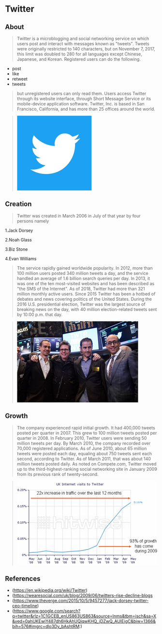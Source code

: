 # Twitter
## About
>Twitter is a microblogging and social networking service on which users post and interact with messages known as "tweets". Tweets were originally restricted to 140 characters, but on November 7, 2017, this limit was doubled to 280 for all languages except Chinese, Japanese, and Korean. Registered users can do the following.
* post 
* like 
* retweet 
* tweets 
>but unregistered users can only read them. Users access Twitter through its website interface, through Short Message Service or its mobile-device application software. Twitter, Inc. is based in San Francisco, California, and has more than 25 offices around the world.

>![twitter](tt.jpg)
## Creation
>Twitter was created in March 2006 in July of that year by four persons namely 

1.Jack Dorsey

2.Noah Glass

3.Biz Stone

4.Evan Williams

>The service rapidly gained worldwide popularity. In 2012, more than 100 million users posted 340 million tweets a day, and the service handled an average of 1.6 billion search queries per day. In 2013, it was one of the ten most-visited websites and has been described as "the SMS of the Internet". As of 2018, Twitter had more than 321 million monthly active users. Since 2015 Twitter has been a hotbed of debates and news covering politics of the United States. During the 2016 U.S. presidential election, Twitter was the largest source of breaking news on the day, with 40 million election-related tweets sent by 10:00 p.m.  that day.

>![twitter](ttt.jpg)
## Growth
>The company experienced rapid initial growth. It had 400,000 tweets posted per quarter in 2007. This grew to 100 million tweets posted per quarter in 2008. In February 2010, Twitter users were sending 50 million tweets per day. By March 2010, the company recorded over 70,000 registered applications. As of June 2010, about 65 million tweets were posted each day, equaling about 750 tweets sent each second, according to Twitter. As of March 2011, that was about 140 million tweets posted daily. As noted on Compete.com, Twitter moved up to the third-highest-ranking social networking site in January 2009 from its previous rank of twenty-second.

>![rise](f.jpg)

## References

* (https://en.wikipedia.org/wiki/Twitter)
* (https://wearesocial.com/uk/blog/2009/06/twitters-rise-decline-blogs
* (https://www.theverge.com/2015/10/5/9457277/jack-dorsey-twitter-ceo-timeline)
* (https://www.google.com/search?q=twitter&rlz=1C1GCEB_enUS863US863&source=lnms&tbm=isch&sa=X&ved=0ahUKEwjY487dh6HkAhUQiqwKHQ_jDZwQ_AUIEigC&biw=1366&bih=576#imgrc=dlo3Dy_bAshtRM:)

